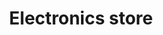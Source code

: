 ---
title: "Electronics store"
url: /karachi/electronics-store-shop-267-ground-floor-gul-plaza-m-a-jinnah-road-preedy-quarters/
shop: electronics
---
